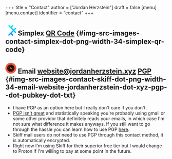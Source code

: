 +++
title = "Contact"
author = ["Jordan Herzstein"]
draft = false
[menu]
  [menu.contact]
    identifier = "contact"
+++

## <img src="/images/contact/simplex.png" width="34" /> Simplex [QR Code](/) {#img-src-images-contact-simplex-dot-png-width-34-simplex-qr-code}


## <img src="/images/contact/skiff.png" width="34" /> Email [website@jordanherzstein.xyz](mailto:website@jordanherzstein.xyz) [PGP](./pubkey.txt) {#img-src-images-contact-skiff-dot-png-width-34-email-website-jordanherzstein-dot-xyz-pgp--dot-pubkey-dot-txt}

-   I have PGP as an option here but I really don't care if you don't.
-   [PGP isn't great](https://www.latacora.com/blog/2019/07/16/the-pgp-problem/) and statistically speaking you're probably using gmail or some other providor that definitely reads your emails, in which case I'm not sure what difference it makes anyways. If you still want to go through the hassle you can learn how to use PGP [here](https://emailselfdefense.fsf.org/en/).
-   Skiff mail users do not need to use PGP through this contact method, it is automatically encrypted.
-   Right now I'm using Skiff for their superior free tier but I would change to Proton if I'm willing to pay at some point in the future.
